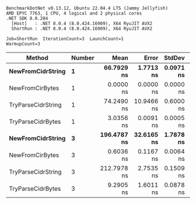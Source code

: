 ```

BenchmarkDotNet v0.13.12, Ubuntu 22.04.4 LTS (Jammy Jellyfish)
AMD EPYC 7763, 1 CPU, 4 logical and 2 physical cores
.NET SDK 8.0.204
  [Host]   : .NET 8.0.4 (8.0.424.16909), X64 RyuJIT AVX2
  ShortRun : .NET 8.0.4 (8.0.424.16909), X64 RyuJIT AVX2

Job=ShortRun  IterationCount=3  LaunchCount=1  
WarmupCount=3  

```
| Method             | Number | Mean        | Error      | StdDev    | Min         | Max         | Allocated |
|------------------- |------- |------------:|-----------:|----------:|------------:|------------:|----------:|
| **NewFromCidrString**  | **1**      |  **66.7929 ns** |  **1.7713 ns** | **0.0971 ns** |  **66.7322 ns** |  **66.9049 ns** |         **-** |
| NewFromCirBytes    | 1      |   0.0000 ns |  0.0000 ns | 0.0000 ns |   0.0000 ns |   0.0000 ns |         - |
| TryParseCidrString | 1      |  74.2490 ns | 10.9466 ns | 0.6000 ns |  73.8001 ns |  74.9305 ns |         - |
| TryParseCidrBytes  | 1      |   3.0356 ns |  0.0091 ns | 0.0005 ns |   3.0350 ns |   3.0358 ns |         - |
| **NewFromCidrString**  | **3**      | **196.4787 ns** | **32.6165 ns** | **1.7878 ns** | **195.1437 ns** | **198.5099 ns** |         **-** |
| NewFromCirBytes    | 3      |   0.6036 ns |  0.1167 ns | 0.0064 ns |   0.5993 ns |   0.6110 ns |         - |
| TryParseCidrString | 3      | 212.7978 ns |  2.7535 ns | 0.1509 ns | 212.6455 ns | 212.9473 ns |         - |
| TryParseCidrBytes  | 3      |   9.2905 ns |  1.6011 ns | 0.0878 ns |   9.2184 ns |   9.3882 ns |         - |
